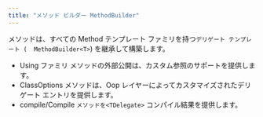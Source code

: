 ```yaml
---
title: "メソッド ビルダー MethodBuilder"
---
```


メソッドは、すべての Method テンプレート ファミリを持つ`デリゲート テンプレート (  MethodBuilder<T>`) を継承して構築します。

- Using ファミリ メソッドの外部公開は、カスタム参照のサポートを提供します。
- ClassOptions メソッドは、Oop レイヤーによってカスタマイズされたデリゲート エントリを提供します。
- compile/Compile `メソッドを<TDelegate>` コンパイル結果を提供します。
